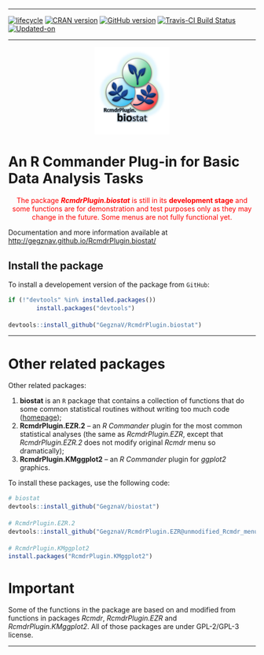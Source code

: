 
<!-- README.md is generated from README.Rmd. Please edit that file -->

-----

[![lifecycle](https://img.shields.io/badge/lifecycle-experimental-orange.svg)](https://www.tidyverse.org/lifecycle/#experimental)
[![CRAN
version](http://www.r-pkg.org/badges/version/RcmdrPlugin.biostat)](https://cran.rstudio.com/web/packages/RcmdrPlugin.biostat/index.html)
[![GitHub
version](https://img.shields.io/badge/GitHub-v0.0.21-brightgreen.svg)](https://github.com/GegznaV/RcmdrPlugin.biostat)
[![Travis-CI Build
Status](https://travis-ci.org/GegznaV/RcmdrPlugin.biostat.png?branch=master)](https://travis-ci.org/GegznaV/RcmdrPlugin.biostat)
[![Updated-on](https://img.shields.io/badge/Updated%20on-2018--10--31-yellowgreen.svg)](/commits/master)

-----

<img src="https://raw.githubusercontent.com/GegznaV/RcmdrPlugin.biostat/master/docs/logo.png" width="30%" height="30%" style="display: block; margin: auto;" />

<!-- 
An *R Commander* Plugin for Basic (Bio)Statistical Routines  
-->

# An R Commander Plug-in for Basic Data Analysis Tasks

<center>

<font color="red"> The package ***RcmdrPlugin.biostat*** is still in its
**development stage** and some functions are for demonstration and test
purposes only as they may change in the future. Some menus are not fully
functional yet. </font>

</center>

Documentation and more information available at
<http://gegznav.github.io/RcmdrPlugin.biostat/>

## Install the package

To install a developement version of the package from `GitHub`:

``` r
if (!"devtools" %in% installed.packages())
        install.packages("devtools")

devtools::install_github("GegznaV/RcmdrPlugin.biostat")
```

-----

# Other related packages

Other related packages:

1.  **biostat** is an `R` package that contains a collection of
    functions that do some common statistical routines without writing
    too much code ([homepage](https://gegznav.github.io/biostat/));
2.  **RcmdrPlugin.EZR.2** – an *R Commander* plugin for the most common
    statistical analyses (the same as *RcmdrPlugin.EZR*, except that
    *RcmdrPlugin.EZR.2* does not modify original *Rcmdr* menu so
    dramatically);
3.  **RcmdrPlugin.KMggplot2** – an *R Commander* plugin for *ggplot2*
    graphics.

To install these packages, use the following code:

``` r
# biostat
devtools::install_github("GegznaV/biostat")

# RcmdrPlugin.EZR.2
devtools::install_github("GegznaV/RcmdrPlugin.EZR@unmodified_Rcmdr_menu")

# RcmdrPlugin.KMggplot2
install.packages("RcmdrPlugin.KMggplot2")
```

# Important

Some of the functions in the package are based on and modified from
functions in packages *Rcmdr*, *RcmdrPlugin.EZR* and
*RcmdrPlugin.KMggplot2*. All of those packages are under GPL-2/GPL-3
license.

-----

<!-- [![Travis-CI Build Status]
(https://travis-ci.org/GegznaV/RcmdrPlugin.biostat.png?branch=master)]
(https://travis-ci.org/GegznaV/RcmdrPlugin.biostat) -->

<!-- [![codecov.io]
(https://codecov.io/github/GegznaV/RcmdrPlugin.biostat/coverage.svg?branch=master)]
(https://codecov.io/github/GegznaV/RcmdrPlugin.biostat?branch=master) -->

<!-- * * * -->

<!--  <p align="right"> </p>     -->
